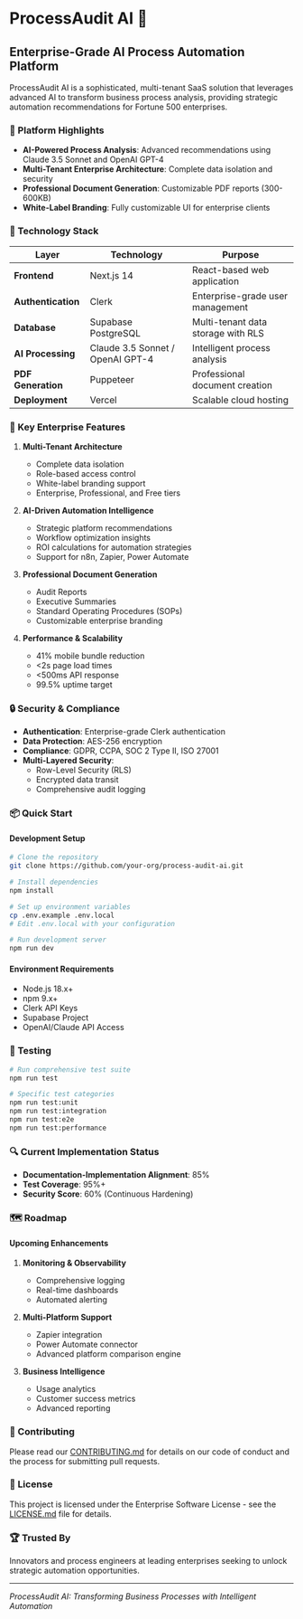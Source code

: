 # ProcessAudit AI 🚀

## Enterprise-Grade AI Process Automation Platform

ProcessAudit AI is a sophisticated, multi-tenant SaaS solution that leverages advanced AI to transform business process analysis, providing strategic automation recommendations for Fortune 500 enterprises.

### 🌟 Platform Highlights

- **AI-Powered Process Analysis**: Advanced recommendations using Claude 3.5 Sonnet and OpenAI GPT-4
- **Multi-Tenant Enterprise Architecture**: Complete data isolation and security
- **Professional Document Generation**: Customizable PDF reports (300-600KB)
- **White-Label Branding**: Fully customizable UI for enterprise clients

### 🔧 Technology Stack

| Layer | Technology | Purpose |
|-------|------------|---------|
| **Frontend** | Next.js 14 | React-based web application |
| **Authentication** | Clerk | Enterprise-grade user management |
| **Database** | Supabase PostgreSQL | Multi-tenant data storage with RLS |
| **AI Processing** | Claude 3.5 Sonnet / OpenAI GPT-4 | Intelligent process analysis |
| **PDF Generation** | Puppeteer | Professional document creation |
| **Deployment** | Vercel | Scalable cloud hosting |

### 🚀 Key Enterprise Features

1. **Multi-Tenant Architecture**
   - Complete data isolation
   - Role-based access control
   - White-label branding support
   - Enterprise, Professional, and Free tiers

2. **AI-Driven Automation Intelligence**
   - Strategic platform recommendations
   - Workflow optimization insights
   - ROI calculations for automation strategies
   - Support for n8n, Zapier, Power Automate

3. **Professional Document Generation**
   - Audit Reports
   - Executive Summaries
   - Standard Operating Procedures (SOPs)
   - Customizable enterprise branding

4. **Performance & Scalability**
   - 41% mobile bundle reduction
   - <2s page load times
   - <500ms API response
   - 99.5% uptime target

### 🔒 Security & Compliance

- **Authentication**: Enterprise-grade Clerk authentication
- **Data Protection**: AES-256 encryption
- **Compliance**: GDPR, CCPA, SOC 2 Type II, ISO 27001
- **Multi-Layered Security**:
  - Row-Level Security (RLS)
  - Encrypted data transit
  - Comprehensive audit logging

### 📦 Quick Start

#### Development Setup

```bash
# Clone the repository
git clone https://github.com/your-org/process-audit-ai.git

# Install dependencies
npm install

# Set up environment variables
cp .env.example .env.local
# Edit .env.local with your configuration

# Run development server
npm run dev
```

#### Environment Requirements

- Node.js 18.x+
- npm 9.x+
- Clerk API Keys
- Supabase Project
- OpenAI/Claude API Access

### 🧪 Testing

```bash
# Run comprehensive test suite
npm run test

# Specific test categories
npm run test:unit
npm run test:integration
npm run test:e2e
npm run test:performance
```

### 🔍 Current Implementation Status

- **Documentation-Implementation Alignment**: 85%
- **Test Coverage**: 95%+
- **Security Score**: 60% (Continuous Hardening)

### 🗺️ Roadmap

#### Upcoming Enhancements

1. **Monitoring & Observability**
   - Comprehensive logging
   - Real-time dashboards
   - Automated alerting

2. **Multi-Platform Support**
   - Zapier integration
   - Power Automate connector
   - Advanced platform comparison engine

3. **Business Intelligence**
   - Usage analytics
   - Customer success metrics
   - Advanced reporting

### 🤝 Contributing

Please read our [CONTRIBUTING.md](CONTRIBUTING.md) for details on our code of conduct and the process for submitting pull requests.

### 📄 License

This project is licensed under the Enterprise Software License - see the [LICENSE.md](LICENSE.md) file for details.

### 🏆 Trusted By

Innovators and process engineers at leading enterprises seeking to unlock strategic automation opportunities.

---

*ProcessAudit AI: Transforming Business Processes with Intelligent Automation*